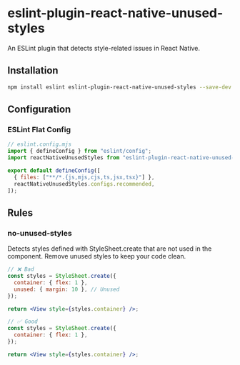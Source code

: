 # eslint-plugin-react-native-unused-styles

An ESLint plugin that detects style-related issues in React Native.

## Installation

```bash
npm install eslint eslint-plugin-react-native-unused-styles --save-dev
```

## Configuration

### ESLint Flat Config

```js
// eslint.config.mjs
import { defineConfig } from "eslint/config";
import reactNativeUnusedStyles from "eslint-plugin-react-native-unused-styles";

export default defineConfig([
  { files: ["**/*.{js,mjs,cjs,ts,jsx,tsx}"] },
  reactNativeUnusedStyles.configs.recommended,
]);
```

## Rules

### no-unused-styles

Detects styles defined with StyleSheet.create that are not used in the component.
Remove unused styles to keep your code clean.

```jsx
// ❌ Bad
const styles = StyleSheet.create({
  container: { flex: 1 },
  unused: { margin: 10 }, // Unused
});

return <View style={styles.container} />;

// ✅ Good
const styles = StyleSheet.create({
  container: { flex: 1 },
});

return <View style={styles.container} />;
```
